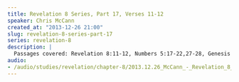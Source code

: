 ```yaml
--- 
title: Revelation 8 Series, Part 17, Verses 11-12
speaker: Chris McCann
created_at: "2013-12-26 21:00"
slug: revelation-8-series-part-17
series: revelation-8
description: |
  Passages covered: Revelation 8:11-12, Numbers 5:17-22,27-28, Genesis 46:26, Genesis 24:2-9, Mark 16:17-18.
audio: 
- /audio/studies/revelation/chapter-8/2013.12.26_McCann_-_Revelation_8_Series_Part_17.yaml
---
```

